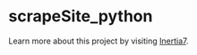 # scrapeSite_python

Learn more about this project by visiting [Inertia7](http://www.inertia7.com/projects/scrape-webpage-python).
